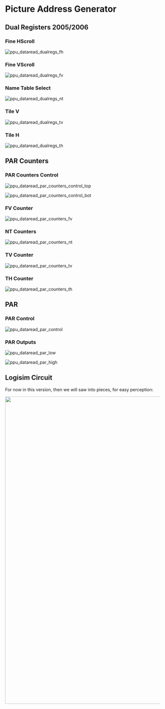 # Picture Address Generator

## Dual Registers $2005/$2006

### Fine HScroll

![ppu_dataread_dualregs_fh](/BreakingNESWiki/imgstore/ppu_dataread_dualregs_fh.jpg)

### Fine VScroll

![ppu_dataread_dualregs_fv](/BreakingNESWiki/imgstore/ppu_dataread_dualregs_fv.jpg)

### Name Table Select

![ppu_dataread_dualregs_nt](/BreakingNESWiki/imgstore/ppu_dataread_dualregs_nt.jpg)

### Tile V

![ppu_dataread_dualregs_tv](/BreakingNESWiki/imgstore/ppu_dataread_dualregs_tv.jpg)

### Tile H

![ppu_dataread_dualregs_th](/BreakingNESWiki/imgstore/ppu_dataread_dualregs_th.jpg)

## PAR Counters

### PAR Counters Control

![ppu_dataread_par_counters_control_top](/BreakingNESWiki/imgstore/ppu_dataread_par_counters_control_top.jpg)

![ppu_dataread_par_counters_control_bot](/BreakingNESWiki/imgstore/ppu_dataread_par_counters_control_bot.jpg)

### FV Counter

![ppu_dataread_par_counters_fv](/BreakingNESWiki/imgstore/ppu_dataread_par_counters_fv.jpg)

### NT Counters

![ppu_dataread_par_counters_nt](/BreakingNESWiki/imgstore/ppu_dataread_par_counters_nt.jpg)

### TV Counter

![ppu_dataread_par_counters_tv](/BreakingNESWiki/imgstore/ppu_dataread_par_counters_tv.jpg)

### TH Counter

![ppu_dataread_par_counters_th](/BreakingNESWiki/imgstore/ppu_dataread_par_counters_th.jpg)

## PAR

### PAR Control

![ppu_dataread_par_control](/BreakingNESWiki/imgstore/ppu_dataread_par_control.jpg)

### PAR Outputs

![ppu_dataread_par_low](/BreakingNESWiki/imgstore/ppu_dataread_par_low.jpg)

![ppu_dataread_par_high](/BreakingNESWiki/imgstore/ppu_dataread_par_high.jpg)

## Logisim Circuit

For now in this version, then we will saw into pieces, for easy perception:

<img src="/BreakingNESWiki/imgstore/ppu_logisim_pargen.jpg" width="1000px">
